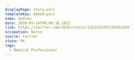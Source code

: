 ```yaml
---
displayPage: story-wall
templateKey: embed-post
name: Andrea
date: 2020-05-16T00:06:38.181Z
link: https://twitter.com/SEIU/status/1252253702150291459
occupation: Nurse
source: twitter
state: PA
tags:
  - Medical Professional
---
```

